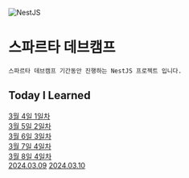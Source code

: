 ![NestJS](https://velog.velcdn.com/images/minsang9735/post/f03c686e-9ceb-480b-b8a8-e67d2a6298ed/image.png)
# 스파르타 데브캠프
```
스파르타 데브캠프 기간동안 진행하는 NestJS 프로젝트 입니다.
```

## Today I Learned
[3월 4일 1일차](https://avodev.tistory.com/entry/%EB%8D%B0%EB%B8%8C%EC%BA%A0%ED%94%84-1%EC%9D%BC%EC%B0%A8)  
[3월 5일 2일차](https://avodev.tistory.com/entry/%EB%8D%B0%EB%B8%8C%EC%BA%A0%ED%94%84-2%EC%9D%BC%EC%B0%A8)  
[3월 6일 3일차](https://avodev.tistory.com/entry/%EB%8D%B0%EB%B8%8C%EC%BA%A0%ED%94%84-3%EC%9D%BC%EC%B0%A8)  
[3월 7일 4일차](https://avodev.tistory.com/entry/%EB%8D%B0%EB%B8%8C%EC%BA%A0%ED%94%84-4%EC%9D%BC%EC%B0%A8)  
[3월 8일 4일차](https://avodev.tistory.com/entry/%EB%8D%B0%EB%B8%8C%EC%BA%A0%ED%94%84-5%EC%9D%BC%EC%B0%A8)  
[2024.03.09](https://avodev.tistory.com/entry/20240319%ED%86%A0)
[2024.03.10](https://avodev.tistory.com/entry/20240310%EC%9D%BC)